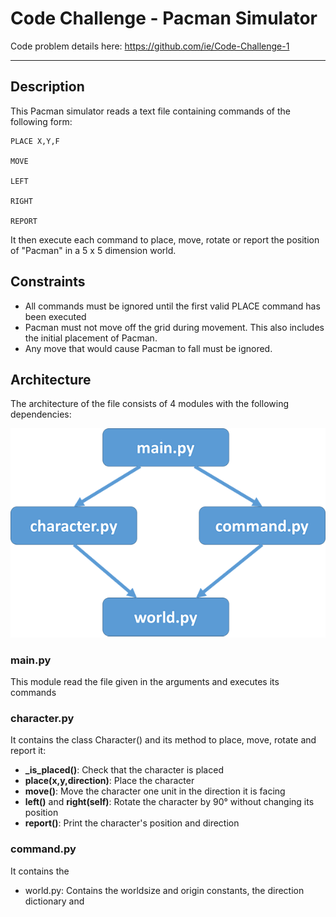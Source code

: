 # Code Challenge - Pacman Simulator

Code problem details here: https://github.com/ie/Code-Challenge-1

-----------

## Description

This Pacman simulator reads a text file containing commands of the following form:

```
PLACE X,Y,F

MOVE

LEFT

RIGHT

REPORT
```
It then execute each command to place, move, rotate or report the position of "Pacman" in a 5 x 5 dimension world.

## Constraints

- All commands must be ignored until the first valid PLACE command has been executed
- Pacman must not move off the grid during movement. This also includes the initial placement of Pacman.
- Any move that would cause Pacman to fall must be ignored.

## Architecture

The architecture of the file consists of 4 modules with the following dependencies:

![alt text](https://github.com/nicotea/code-challenge-pacman/blob/master/images/archi_pacman.png)

### main.py 
This module read the file given in the arguments and executes its commands

### character.py 
It contains the class Character() and its method to place, move, rotate and report it:
- **_is_placed()**: Check that the character is placed
- **place(x,y,direction)**: Place the character
- **move()**: Move the character one unit in the direction it is facing
- **left()** and **right(self)**: Rotate the character by 90° without changing its position
- **report()**: Print the character's position and direction
  
### command.py
It contains the 
- world.py: Contains the worldsize and origin constants, the direction dictionary and 
